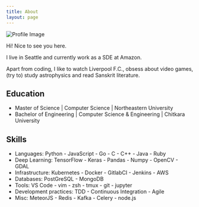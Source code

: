 ```yaml
---
title: About
layout: page
---
```

![Profile Image](https://avatars1.githubusercontent.com/u/13654555)

<p>Hi! Nice to see you here.</p>

<p>I live in Seattle and currently work as a SDE at Amazon.</p>

<p>Apart from coding, I like to watch Liverpool F.C., obsess about video games, (try to) study astrophysics
and read Sanskrit literature.</p>

<h2>Education</h2>

<ul class="education-list">
	<li>Master of Science | Computer Science | Northeastern University</li>
	<li>Bachelor of Engineering | Computer Science & Engineering | Chitkara University</li>
</ul>

<h2>Skills</h2>

<ul class="skill-list">
	<li>Languages: Python - JavaScript - Go - C - C++ - Java - Ruby</li>
	<li>Deep Learning: TensorFlow - Keras - Pandas - Numpy - OpenCV - GDAL</li>
	<li>Infrastructure: Kubernetes - Docker - GitlabCI - Jenkins - AWS</li>
	<li>Databases: PostGreSQL - MongoDB</li>
  <li>Tools: VS Code - vim - zsh - tmux - git - jupyter</li>
	<li>Development practices: TDD - Continuous Integration - Agile</li>
  <li>Misc: MeteorJS - Redis - Kafka - Celery - node.js</li>
</ul>
